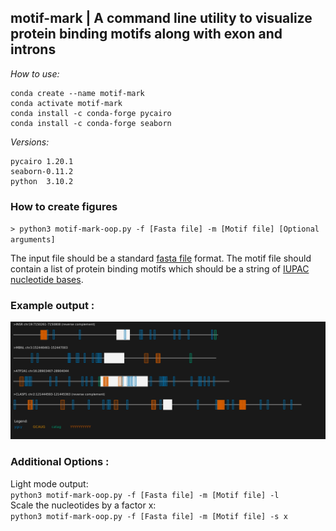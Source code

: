 ## motif-mark | A command line utility to visualize protein binding motifs along with exon and introns    

*How to use:*   

```
conda create --name motif-mark    
conda activate motif-mark   
conda install -c conda-forge pycairo  
conda install -c conda-forge seaborn
``` 



*Versions:*     
```
pycairo 1.20.1  
seaborn-0.11.2 
python  3.10.2 
```

### How to create figures   

`> python3 motif-mark-oop.py -f [Fasta file] -m [Motif file] [Optional arguments]`   

The input file should be a standard <a href="https://en.wikipedia.org/wiki/FASTA_format">fasta file</a> format. The motif file should contain a list of protein binding motifs which should be a string of <a href="https://en.wikipedia.org/wiki/Nucleic_acid_notation#IUPAC_notation">IUPAC nucleotide bases</a>.

### Example output : 

![Example Output](test_files/Figure_1.png)  


### Additional Options :

 Light mode output:   
`python3 motif-mark-oop.py -f [Fasta file] -m [Motif file] -l`  
Scale the nucleotides by a factor x:   
`python3 motif-mark-oop.py -f [Fasta file] -m [Motif file] -s x`
